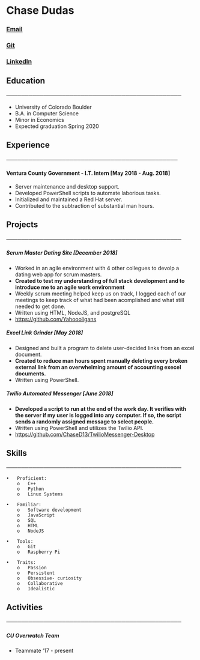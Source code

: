 # Chase Dudas

### [Email](chasedudas13@gmail.com)
### [Git](https://github.com/ChaseD13)
### [LinkedIn](https://www.linkedin.com/in/chasedudas/)

## Education
───────────────────────────────────────────────
*  University of Colorado Boulder  	
*  B.A. in Computer Science				
*  Minor in Economics
*  Expected graduation Spring 2020

## Experience
────────────────────────────────────────────── 
#### Ventura County Government - I.T. Intern [May 2018 - Aug. 2018]		
* Server maintenance and desktop support.  				
* Developed PowerShell scripts to automate laborious tasks.
* Initialized and maintained a Red Hat server.
* Contributed to the subtraction of substantial man hours.

## Projects
─────────────────────────────────────────────── 
##### Scrum Master Dating Site [December 2018]			
* Worked in an agile environment with 4 other collegues to devolp a dating web app for scrum masters.
* **Created to test my understanding of full stack development and to introduce me to an agile work environment**
* Weekly scrum meeting helped keep us on track, I logged each of our meetings to keep track of what had been acomplished and what still needed to get done.
* Written using HTML, NodeJS, and postgreSQL
* https://github.com/Yahoooligans

##### Excel Link Grinder [May 2018]			
* Designed and built a program to delete user-decided links from an excel document.
* **Created to reduce man hours spent manually deleting every broken external link from an overwhelming amount of accounting execel documents.**
* Written using PowerShell. 

##### Twilio Automated Messenger [June 2018]		
* **Developed a script to run at the end of the work day. It verifies with the server if my user is logged into any computer. If so, the script sends a randomly assigned message to select people.** 
* Written using PowerShell and utilizes the Twilio API.  
* https://github.com/ChaseD13/TwilioMessenger-Desktop

## Skills
─────────────────────────────────────────────── 
```
•	Proficient:
	o	C++
	o	Python
	o	Linux Systems 
	
•	Familiar:
	o	Software development
	o	JavaScript
	o	SQL
	o	HTML
	o	NodeJS

•	Tools:
	o	Git
	o	Raspberry Pi
	
•	Traits:
	o	Passion
	o	Persistent
	o	Obsessive- curiosity
	o	Collaborative
	o	Idealistic

```

## Activities
─────────────────────────────────────────────── 
##### CU Overwatch Team
* Teammate ‘17 - present


